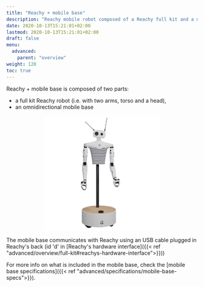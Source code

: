 ```yaml
---
title: "Reachy + mobile base"
description: "Reachy mobile robot composed of a Reachy full kit and a mobile base."
date: 2020-10-13T15:21:01+02:00
lastmod: 2020-10-13T15:21:01+02:00
draft: false
menu: 
  advanced:
    parent: "overview"
weight: 120
toc: true
---
```

Reachy + mobile base is composed of two parts:
* a full kit Reachy robot (i.e. with two arms, torso and a head),
* an omnidirectional mobile base

<p align="center">
  <img src="reachy-mobile.png" alt="drawing" width="60%"/>
</p>

The mobile base communicates with Reachy using an USB cable plugged in Reachy's back (id 'd' in [Reachy's hardware interface]({{< ref "advanced/overview/full-kit#reachys-hardware-interface">}}))

For more info on what is included in the mobile base, check the [mobile base specifications]({{< ref "advanced/specifications/mobile-base-specs">}}).
